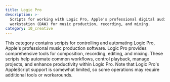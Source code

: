 ```yaml
---
title: Logic Pro
description: >-
  Scripts for working with Logic Pro, Apple's professional digital audio
  workstation (DAW) for music production, recording, and mixing.
category: 10_creative
---
```


This category contains scripts for controlling and automating Logic Pro, Apple's professional music production software. Logic Pro provides comprehensive tools for composition, recording, editing, and mixing. These scripts help automate common workflows, control playback, manage projects, and enhance productivity within Logic Pro. Note that Logic Pro's AppleScript support is somewhat limited, so some operations may require additional tools or workarounds.

